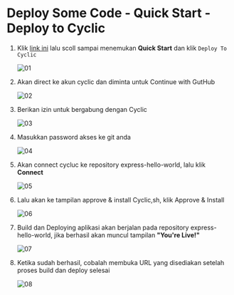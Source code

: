 # Deploy Some Code - Quick Start - Deploy to Cyclic

1. Klik [link ini](https://docs.cyclic.sh/) lalu scoll sampai menemukan **Quick Start** dan klik ```Deploy To Cyclic```
    
    ![01](f3/0.jpg)

2. Akan direct ke akun cyclic dan diminta untuk Continue with GutHub

    ![02](f3/1.png)
    
3. Berikan izin untuk bergabung dengan Cyclic

    ![03](f3/2.png)
    
4.  Masukkan password akses ke git anda

    ![04](f3/3.png)
    
5.  Akan connect cycluc ke repository express-hello-world, lalu klik **Connect**

    ![05](f3/4.png)
  
6.  Lalu akan ke tampilan approve & install Cyclic,sh, klik Approve & Install

    ![06](f3/5.png)
    
7.  Build dan Deploying aplikasi akan berjalan pada repository express-hello-world, jika berhasil akan muncul tampilan **"You're Live!"**

     ![07](f3/6.png)
 
 8.  Ketika sudah berhasil, cobalah membuka URL yang disediakan setelah proses build dan deploy selesai

     ![08](f3/6.1.png)

